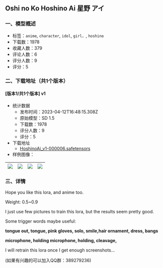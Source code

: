 ## Oshi no Ko Hoshino Ai 星野 アイ
### 一、模型概述

- 标签：`anime`, `character`, `idol`, `girl，`, `hoshino`
- 下载数：1978
- 收藏人数：379
- 评论人数：6
- 评分人数：9
- 评分：5

### 二、下载地址（共1个版本）

#### [版本1/共1个版本] v1

- 统计数据
  - 发布时间：2023-04-12T16:48:15.308Z
  - 原始模型：SD 1.5
  - 下载数：1978
  - 评分人数：9
  - 评分：5
- 下载地址
  - [HoshinoAi_v1-000006.safetensors](https://civitai.com/api/download/models/43872)
- 样例图像：

| <img src="https://image.civitai.com/xG1nkqKTMzGDvpLrqFT7WA/505b9130-5ec3-4a68-4429-1ba9bd600500/width=450/478921.jpeg" /> | <img src="https://image.civitai.com/xG1nkqKTMzGDvpLrqFT7WA/9228454e-b821-4929-cc52-f9edc479b600/width=450/478926.jpeg" /> | <img src="https://image.civitai.com/xG1nkqKTMzGDvpLrqFT7WA/6facec27-15d8-4383-2da0-6cf9a0ea2000/width=450/478925.jpeg" /> | <img src="https://image.civitai.com/xG1nkqKTMzGDvpLrqFT7WA/d95ab01a-81d4-47c4-404f-77ac502dc300/width=450/478918.jpeg" /> |
| ---- | ---- | ---- | ---- |


### 三、详情
<p>Hope you like this lora, and anime too.</p><p>Weight: 0.5~0.9</p><p>I just use few pictures to train this lora, but the results seem pretty good.</p><p>Some trigger words maybe useful:</p><p><strong>tongue out, tongue, pink gloves, solo, smile,hair ornament, dress, bangs</strong></p><p><strong>microphone, holding microphone, holding, cleavage,</strong></p><p></p><p></p><p>I will retrain this lora once I get enough screenshots...</p><p></p><p>(如果有兴趣的可以加入QQ群：389279236)</p>